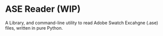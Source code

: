 # ASE Reader (WIP)

A Library, and command-line utility to read Adobe Swatch Excahgne (.ase) files, written in pure Python.
